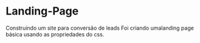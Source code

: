# Landing-Page
Construindo um site para conversão de leads
Foi criando umalanding page básica usando as propriedades do css.

